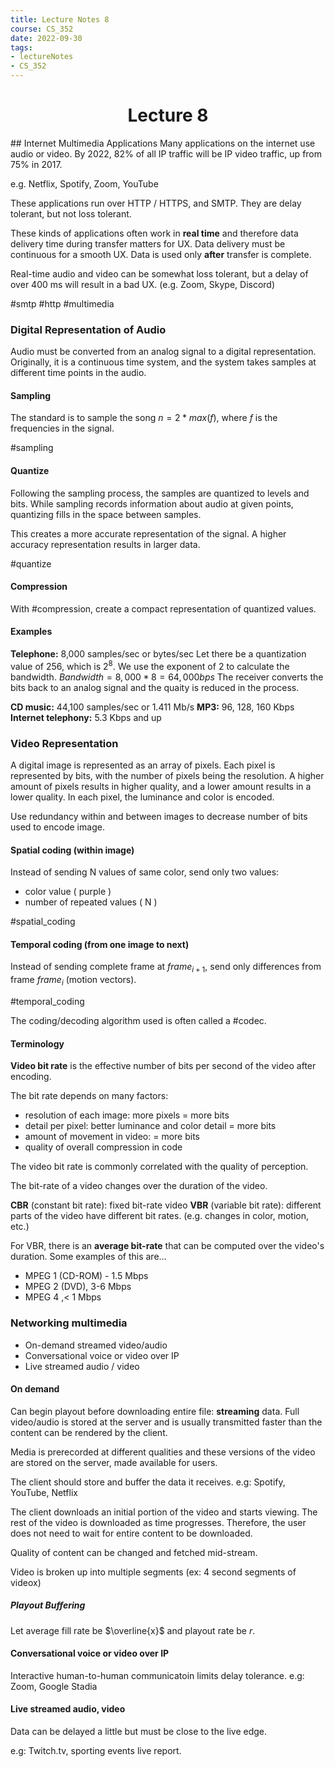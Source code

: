 ```yaml
---
title: Lecture Notes 8
course: CS_352
date: 2022-09-30
tags: 
- lectureNotes
- CS_352
---
```


<center><h1>Lecture 8</h1></center>
## Internet Multimedia Applications
Many applications on the internet use audio or video. By 2022, 82% of all IP traffic will be IP video traffic, up from 75% in 2017.

e.g. Netflix, Spotify, Zoom, YouTube

These applications run over HTTP / HTTPS, and SMTP. They are delay tolerant, but not loss tolerant.

These kinds of applications often work in **real time** and therefore data delivery time during transfer matters for UX. Data delivery must be continuous for a smooth UX. Data is used only **after** transfer is complete.

Real-time audio and video can be somewhat loss tolerant, but a delay of over 400 ms will result in a bad UX. (e.g. Zoom, Skype, Discord)

#smtp
#http
#multimedia

### Digital Representation of Audio
Audio must be converted from an analog signal to a digital representation. Originally, it is a continuous time system, and the system takes samples at different time points in the audio.

#### Sampling
The standard is to sample the song $n=2*max(f)$, where $f$ is the frequencies in the signal.

#sampling

#### Quantize
Following the sampling process, the samples are quantized to levels and bits. While sampling records information about audio at given points, quantizing fills in the space between samples.

This creates a more accurate representation of the signal. A higher accuracy representation results in larger data.

#quantize

#### Compression
With #compression, create a compact representation of quantized values.

#### Examples
**Telephone:** 8,000 samples/sec or bytes/sec
Let there be a quantization value of $256$, which is $2^8$. We use the exponent of $2$ to calculate the bandwidth.
$Bandwidth=8,000*8=64,000bps$
The receiver converts the bits back to an analog signal and the quaity is reduced in the process.

**CD music:** 44,100 samples/sec or 1.411 Mb/s
**MP3:** 96, 128, 160 Kbps
**Internet telephony:** 5.3 Kbps and up

### Video Representation
A digital image is represented as an array of pixels. Each pixel is represented by bits, with the number of pixels being the resolution. A higher amount of pixels results in higher quality, and a lower amount results in a lower quality. In each pixel, the luminance and color is encoded.

Use redundancy within and between images to decrease number of bits used to encode image.

#### Spatial coding (within image)
Instead of sending N values of same color, send only two values:
- color value ( purple )
- number of repeated values ( N )

#spatial_coding

#### Temporal coding (from one image to next)
Instead of sending complete frame at $frame_{i+1}$, send only differences from frame $frame_i$ (motion vectors).

#temporal_coding

The coding/decoding algorithm used is often called a #codec.

#### Terminology

**Video bit rate** is the effective number of bits per second of the video after encoding.

The bit rate depends on many factors:
- resolution of each image: more pixels = more bits
- detail per pixel: better luminance and color detail = more bits
- amount of movement in video:  = more bits
- quality of overall compression in code

The video bit rate is commonly correlated with the quality of perception.

The bit-rate of a video changes over the duration of the video.

**CBR** (constant bit rate): fixed bit-rate video
**VBR** (variable bit rate): different parts of the video have different bit rates. (e.g. changes in color, motion, etc.)

For VBR, there is an **average bit-rate** that can be computed over the video's duration. Some examples of this are...
- MPEG 1 (CD-ROM) - 1.5 Mbps
- MPEG 2 (DVD), 3-6 Mbps
- MPEG 4 ,< 1 Mbps

### Networking multimedia
- On-demand streamed video/audio
- Conversational voice or video over IP
- Live streamed audio / video

#### On demand
Can begin playout before downloading entire file: **streaming** data. Full video/audio is stored at the server and is usually transmitted faster than the content can be rendered by the client. 

Media is prerecorded at different qualities and these versions of the video are stored on the server, made available for users.

The client should store and buffer the data it receives.
e.g: Spotify, YouTube, Netflix

The client downloads an initial portion of the video and starts viewing. The rest of the video is downloaded as time progresses. Therefore, the user does not need to wait for entire content to be downloaded.

Quality of content can be changed and fetched mid-stream.

Video is broken up into multiple segments (ex: 4 second segments of videox)

##### Playout Buffering
Let average fill rate be $\overline{x}$ and playout rate be $r$.


#### Conversational voice or video over IP
Interactive human-to-human communicatoin limits delay tolerance.
e.g: Zoom, Google Stadia

#### Live streamed audio, video
Data can be delayed a little but must be close to the live edge.

e.g: Twitch.tv, sporting events live report.

